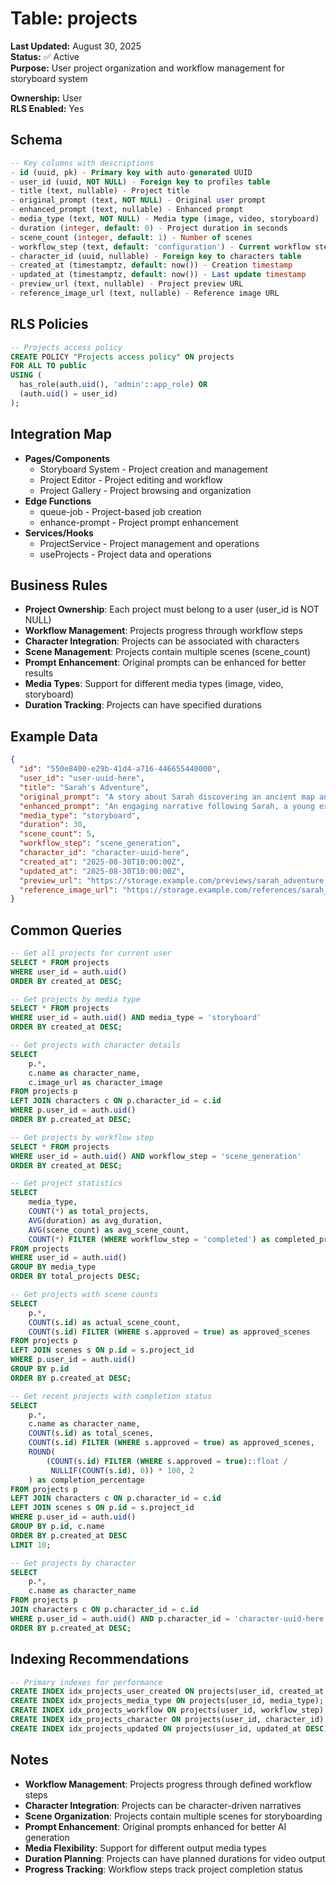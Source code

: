 # Table: projects

**Last Updated:** August 30, 2025  
**Status:** ✅ Active  
**Purpose:** User project organization and workflow management for storyboard system

**Ownership:** User  
**RLS Enabled:** Yes

## **Schema**
```sql
-- Key columns with descriptions
- id (uuid, pk) - Primary key with auto-generated UUID
- user_id (uuid, NOT NULL) - Foreign key to profiles table
- title (text, nullable) - Project title
- original_prompt (text, NOT NULL) - Original user prompt
- enhanced_prompt (text, nullable) - Enhanced prompt
- media_type (text, NOT NULL) - Media type (image, video, storyboard)
- duration (integer, default: 0) - Project duration in seconds
- scene_count (integer, default: 1) - Number of scenes
- workflow_step (text, default: 'configuration') - Current workflow step
- character_id (uuid, nullable) - Foreign key to characters table
- created_at (timestamptz, default: now()) - Creation timestamp
- updated_at (timestamptz, default: now()) - Last update timestamp
- preview_url (text, nullable) - Project preview URL
- reference_image_url (text, nullable) - Reference image URL
```

## **RLS Policies**
```sql
-- Projects access policy
CREATE POLICY "Projects access policy" ON projects
FOR ALL TO public
USING (
  has_role(auth.uid(), 'admin'::app_role) OR 
  (auth.uid() = user_id)
);
```

## **Integration Map**
- **Pages/Components**
  - Storyboard System - Project creation and management
  - Project Editor - Project editing and workflow
  - Project Gallery - Project browsing and organization
- **Edge Functions**
  - queue-job - Project-based job creation
  - enhance-prompt - Project prompt enhancement
- **Services/Hooks**
  - ProjectService - Project management and operations
  - useProjects - Project data and operations

## **Business Rules**
- **Project Ownership**: Each project must belong to a user (user_id is NOT NULL)
- **Workflow Management**: Projects progress through workflow steps
- **Character Integration**: Projects can be associated with characters
- **Scene Management**: Projects contain multiple scenes (scene_count)
- **Prompt Enhancement**: Original prompts can be enhanced for better results
- **Media Types**: Support for different media types (image, video, storyboard)
- **Duration Tracking**: Projects can have specified durations

## **Example Data**
```json
{
  "id": "550e8400-e29b-41d4-a716-446655440000",
  "user_id": "user-uuid-here",
  "title": "Sarah's Adventure",
  "original_prompt": "A story about Sarah discovering an ancient map and going on an adventure",
  "enhanced_prompt": "An engaging narrative following Sarah, a young explorer, as she discovers an ancient map in an old library. The story unfolds through a series of scenes showing her journey of discovery, from finding the map to embarking on an adventure to uncover its secrets.",
  "media_type": "storyboard",
  "duration": 30,
  "scene_count": 5,
  "workflow_step": "scene_generation",
  "character_id": "character-uuid-here",
  "created_at": "2025-08-30T10:00:00Z",
  "updated_at": "2025-08-30T10:00:00Z",
  "preview_url": "https://storage.example.com/previews/sarah_adventure.jpg",
  "reference_image_url": "https://storage.example.com/references/sarah_ref.jpg"
}
```

## **Common Queries**
```sql
-- Get all projects for current user
SELECT * FROM projects
WHERE user_id = auth.uid()
ORDER BY created_at DESC;

-- Get projects by media type
SELECT * FROM projects
WHERE user_id = auth.uid() AND media_type = 'storyboard'
ORDER BY created_at DESC;

-- Get projects with character details
SELECT 
    p.*,
    c.name as character_name,
    c.image_url as character_image
FROM projects p
LEFT JOIN characters c ON p.character_id = c.id
WHERE p.user_id = auth.uid()
ORDER BY p.created_at DESC;

-- Get projects by workflow step
SELECT * FROM projects
WHERE user_id = auth.uid() AND workflow_step = 'scene_generation'
ORDER BY created_at DESC;

-- Get project statistics
SELECT 
    media_type,
    COUNT(*) as total_projects,
    AVG(duration) as avg_duration,
    AVG(scene_count) as avg_scene_count,
    COUNT(*) FILTER (WHERE workflow_step = 'completed') as completed_projects
FROM projects
WHERE user_id = auth.uid()
GROUP BY media_type
ORDER BY total_projects DESC;

-- Get projects with scene counts
SELECT 
    p.*,
    COUNT(s.id) as actual_scene_count,
    COUNT(s.id) FILTER (WHERE s.approved = true) as approved_scenes
FROM projects p
LEFT JOIN scenes s ON p.id = s.project_id
WHERE p.user_id = auth.uid()
GROUP BY p.id
ORDER BY p.created_at DESC;

-- Get recent projects with completion status
SELECT 
    p.*,
    c.name as character_name,
    COUNT(s.id) as total_scenes,
    COUNT(s.id) FILTER (WHERE s.approved = true) as approved_scenes,
    ROUND(
        (COUNT(s.id) FILTER (WHERE s.approved = true)::float / 
         NULLIF(COUNT(s.id), 0)) * 100, 2
    ) as completion_percentage
FROM projects p
LEFT JOIN characters c ON p.character_id = c.id
LEFT JOIN scenes s ON p.id = s.project_id
WHERE p.user_id = auth.uid()
GROUP BY p.id, c.name
ORDER BY p.created_at DESC
LIMIT 10;

-- Get projects by character
SELECT 
    p.*,
    c.name as character_name
FROM projects p
JOIN characters c ON p.character_id = c.id
WHERE p.user_id = auth.uid() AND p.character_id = 'character-uuid-here'
ORDER BY p.created_at DESC;
```

## **Indexing Recommendations**
```sql
-- Primary indexes for performance
CREATE INDEX idx_projects_user_created ON projects(user_id, created_at DESC);
CREATE INDEX idx_projects_media_type ON projects(user_id, media_type);
CREATE INDEX idx_projects_workflow ON projects(user_id, workflow_step);
CREATE INDEX idx_projects_character ON projects(user_id, character_id);
CREATE INDEX idx_projects_updated ON projects(user_id, updated_at DESC);
```

## **Notes**
- **Workflow Management**: Projects progress through defined workflow steps
- **Character Integration**: Projects can be character-driven narratives
- **Scene Organization**: Projects contain multiple scenes for storyboarding
- **Prompt Enhancement**: Original prompts enhanced for better AI generation
- **Media Flexibility**: Support for different output media types
- **Duration Planning**: Projects can have planned durations for video output
- **Progress Tracking**: Workflow steps track project completion status
